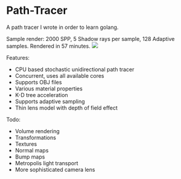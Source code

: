# Path-Tracer

A path tracer I wrote in order to learn golang.

Sample render:
2000 SPP, 5 Shadow rays per sample, 128 Adaptive samples. Rendered in 57 minutes.
![](http://i.imgur.com/FATwZgB.png)

Features:

- CPU based stochastic unidirectional path tracer
- Concurrent, uses all available cores
- Supports OBJ files
- Various material properties
- K-D tree acceleration
- Supports adaptive sampling 
- Thin lens model with depth of field effect

Todo:
- Volume rendering
- Transformations
- Textures
- Normal maps
- Bump maps
- Metropolis light transport
- More sophisticated camera lens